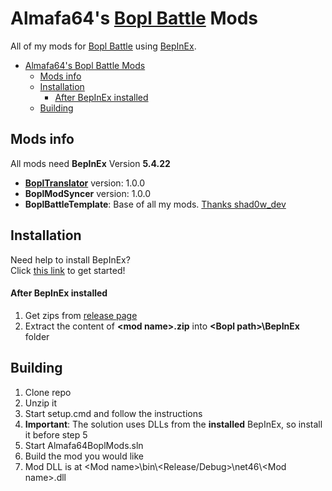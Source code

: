 # Almafa64's [Bopl Battle](https://store.steampowered.com/app/1686940/Bopl_Battle/) Mods

All of my mods for [Bopl Battle](https://store.steampowered.com/app/1686940/Bopl_Battle/) using [BepInEx](https://github.com/BepInEx/BepInEx).

- [Almafa64's Bopl Battle Mods](#almafa64s-bopl-battle-mods)
  - [Mods info](#mods-info)
  - [Installation](#installation)
      - [After BepInEx installed](#after-bepinex-installed)
  - [Building](#building)

## Mods info
All mods need **BepInEx** Version **5.4.22**
- **[BoplTranslator](https://github.com/almafa64/Bopl-Battle-Translator-Mod)** version: 1.0.0
- **BoplModSyncer** version: 1.0.0
- **BoplBattleTemplate**: Base of all my mods. [Thanks shad0w_dev](https://discord.com/channels/1175164882388275310/1177300281705365676/1177333041048334336)

## Installation
Need help to install BepInEx?<br>
Click [this link](https://docs.bepinex.dev/articles/user_guide/installation/index.html) to get started!

#### After BepInEx installed
1. Get zips from [release page](https://github.com/almafa64/almafa64-bopl-mods/releases)
2. Extract the content of **&lt;mod name&gt;.zip** into **&lt;Bopl path&gt;\\BepInEx** folder<br>

## Building
1. Clone repo
2. Unzip it
3. Start setup.cmd and follow the instructions
4. **Important**: The solution uses DLLs from the **installed** BepInEx, so install it before step 5
5. Start Almafa64BoplMods.sln
6. Build the mod you would like
7. Mod DLL is at &lt;Mod name&gt;\\bin\\&lt;Release/Debug&gt;\\net46\\&lt;Mod name&gt;.dll